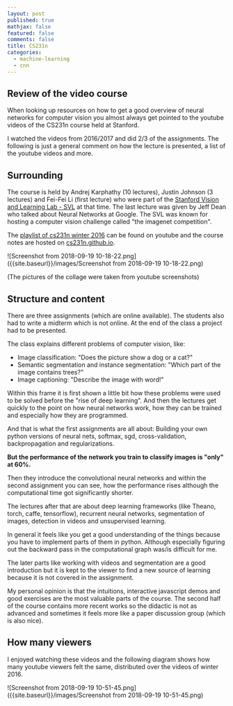 ```yaml
---
layout: post
published: true
mathjax: false
featured: false
comments: false
title: CS231n
categories:
  - machine-learning
  - cnn
---
```

## Review of the video course

When looking up resources on how to get a good overview of neural networks for computer vision you almost always get pointed to the youtube videos of the CS231n course held at Stanford.

I watched the videos from 2016/2017 and did 2/3 of the assignments. The following is just a general comment on how the lecture is presented, a list of the youtube videos and more.

## Surrounding

The course is held by Andrej Karphathy (10 lectures), Justin Johnson (3 lectures) and Fei-Fei Li (first lecture) who were part of the [Stanford Vision and Learning Lab - SVL](http://svl.stanford.edu/) at that time. The last lecture was given by Jeff Dean who talked about Neural Networks at Google. The SVL was known for hosting a computer vision challenge called "the imagenet competition".
 
The [playlist of cs231n winter 2016](https://www.youtube.com/playlist?list=PLkt2uSq6rBVctENoVBg1TpCC7OQi31AlC) can be found on youtube and the course notes are hosted on [cs231n.github.io](http://cs231n.github.io/).

![Screenshot from 2018-09-19 10-18-22.png]({{site.baseurl}}/images/Screenshot from 2018-09-19 10-18-22.png)

(The pictures of the collage were taken from youtube screenshots) 


## Structure and content

There are three assignments (which are online available). The students also had to write a midterm which is not online. At the end of the class a project had to be presented.
 
The class explains different problems of computer vision, like:

- Image classification: "Does the picture show a dog or a cat?"
- Semantic segmentation and instance segmentation: "Which part of the image contains trees?"
- Image captioning: "Describe the image with word!"

Within this frame it is first shown a little bit how these problems were used to be solved before the "rise of deep learning". And then the lectures get quickly to the point on how neural networks work, how they can be trained and especially how they are programmed.
 
And that is what the first assignments are all about: Building your own python versions of neural nets, softmax, sgd, cross-validation, backpropagation and regularizations.

**But the performance of the network you train to classify images is "only" at 60%.**
 
Then they introduce the convolutional neural networks and within the second assignment you can see, how the performance rises although the computational time got significantly shorter.
 
The lectures after that are about deep learning frameworks (like Theano, torch, caffe, tensorflow), recurrent neural networks, segmentation of images, detection in videos and unsupervised learning.
 
In general it feels like you get a good understanding of the things because you have to implement parts of them in python. Although especially figuring out the backward pass in the computational graph was/is difficult for me. 

The later parts like working with videos and segmentation are a good introduction but it is kept to the viewer to find a new source of learning because it is not covered in the assignment.

My personal opinion is that the intuitions, interactive javascript demos and good exercises are the most valuable parts of the course. The second half of the course contains more recent works so the didactic is not as advanced and sometimes it feels more like a paper discussion group (which is also nice).

## How many viewers

I enjoyed watching these videos and the following diagram shows how many youtube viewers felt the same, distributed over the videos of winter 2016.

![Screenshot from 2018-09-19 10-51-45.png]({{site.baseurl}}/images/Screenshot from 2018-09-19 10-51-45.png)








